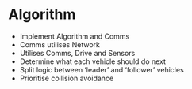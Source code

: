 # Algorithm

* Implement Algorithm and Comms
* Comms utilises Network
* Utilises Comms, Drive and Sensors
* Determine what each vehicle should do next
* Split logic between ‘leader’ and ‘follower’ vehicles
* Prioritise collision avoidance
